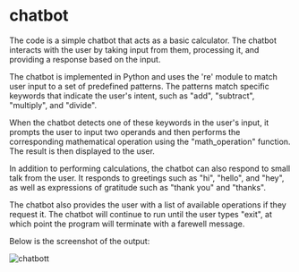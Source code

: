 # chatbot

The code is a simple chatbot that acts as a basic calculator. The chatbot interacts with the user by taking input from them, processing it, and providing a response based on the input.

The chatbot is implemented in Python and uses the 're' module to match user input to a set of predefined patterns. The patterns match specific keywords that indicate the user's intent, such as "add", "subtract", "multiply", and "divide".

When the chatbot detects one of these keywords in the user's input, it prompts the user to input two operands and then performs the corresponding mathematical operation using the "math_operation" function. The result is then displayed to the user.

In addition to performing calculations, the chatbot can also respond to small talk from the user. It responds to greetings such as "hi", "hello", and "hey", as well as expressions of gratitude such as "thank you" and "thanks".

The chatbot also provides the user with a list of available operations if they request it. The chatbot will continue to run until the user types "exit", at which point the program will terminate with a farewell message.

Below is the screenshot of the output:

![chatbott](https://user-images.githubusercontent.com/111970617/221773064-00795e40-9d99-4e13-9367-632f53950403.png)
